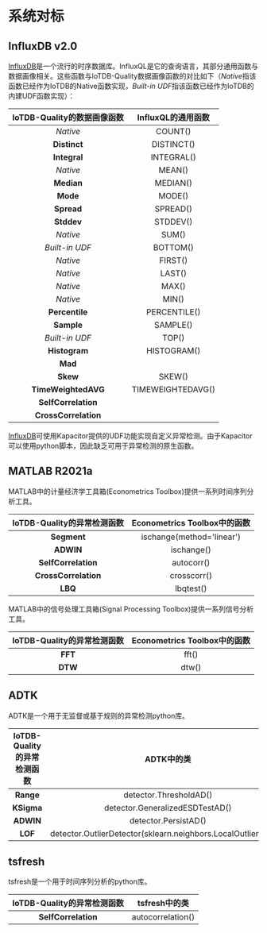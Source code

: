 # 系统对标

## InfluxDB v2.0
[InfluxDB](https://www.influxdata.com/products/influxdb/)是一个流行的时序数据库。InfluxQL是它的查询语言，其部分通用函数与数据画像相关。这些函数与IoTDB-Quality数据画像函数的对比如下（*Native*指该函数已经作为IoTDB的Native函数实现，*Built-in UDF*指该函数已经作为IoTDB的内建UDF函数实现）：       


| IoTDB-Quality的数据画像函数 | InfluxQL的通用函数 |
| :-------------------------: | :----------------: |
|          *Native*           |      COUNT()       |
|        **Distinct**         |     DISTINCT()     |
|        **Integral**         |     INTEGRAL()     |
|          *Native*           |       MEAN()       |
|         **Median**          |      MEDIAN()      |
|          **Mode**           |       MODE()       |
|         **Spread**          |      SPREAD()      |
|         **Stddev**          |      STDDEV()      |
|          *Native*           |       SUM()        |
|       *Built-in UDF*        |      BOTTOM()      |
|          *Native*           |      FIRST()       |
|          *Native*           |       LAST()       |
|          *Native*           |       MAX()        |
|          *Native*           |       MIN()        |
|       **Percentile**        |    PERCENTILE()    |
|         **Sample**          |      SAMPLE()      |
|       *Built-in UDF*        |       TOP()        |
|        **Histogram**        |    HISTOGRAM()     |
|           **Mad**           |                    |
|          **Skew**           |       SKEW()       |
|     **TimeWeightedAVG**     | TIMEWEIGHTEDAVG()  |
|     **SelfCorrelation**     |                    |
|    **CrossCorrelation**     |                    |

[InfluxDB](https://www.influxdata.com/products/influxdb/)可使用Kapacitor提供的UDF功能实现自定义异常检测。由于Kapacitor可以使用python脚本，因此缺乏可用于异常检测的原生函数。

## MATLAB R2021a

MATLAB中的计量经济学工具箱(Econometrics Toolbox)提供一系列时间序列分析工具。

| IoTDB-Quality的异常检测函数 | Econometrics Toolbox中的函数 |
| :-------------------------: | :--------------------------: |
|         **Segment**         |  ischange(method='linear')   |
|          **ADWIN**          |          ischange()          |
|     **SelfCorrelation**     |          autocorr()          |
|    **CrossCorrelation**     |         crosscorr()          |
|           **LBQ**           |          lbqtest()           |

MATLAB中的信号处理工具箱(Signal Processing Toolbox)提供一系列信号分析工具。

| IoTDB-Quality的异常检测函数 | Econometrics Toolbox中的函数 |
| :-------------------------: | :--------------------------: |
|           **FFT**           |            fft()             |
|           **DTW**           |            dtw()             |

## ADTK

ADTK是一个用于无监督或基于规则的异常检测python库。

| IoTDB-Quality的异常检测函数 |                          ADTK中的类                          |
| :-------------------------: | :----------------------------------------------------------: |
|          **Range**          |                    detector.ThresholdAD()                    |
|         **KSigma**          |               detector.GeneralizedESDTestAD()                |
|          **ADWIN**          |                     detector.PersistAD()                     |
|           **LOF**           | detector.OutlierDetector(sklearn.neighbors.LocalOutlierFactor) |

## tsfresh

tsfresh是一个用于时间序列分析的python库。

| IoTDB-Quality的异常检测函数 |   tsfresh中的类   |
| :-------------------------: | :---------------: |
|     **SelfCorrelation**     | autocorrelation() |

